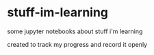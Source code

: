 # stuff-im-learning
some jupyter notebooks about stuff i'm learning

created to track my progress and record it openly
